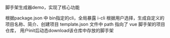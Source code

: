 脚手架生成器demo，实现了核心功能

根据package.json 中 bin指定的cli，全局暴露 i-cli
根据用户选择，生成自定义的项目名称、简介、创建项目
template.json 文件中 path 指向了 vue 脚手架的项目仓库，
用户init后动态download该仓库中存放的脚手架